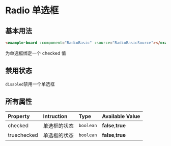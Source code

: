 # Radio 单选框

## 基本用法

```html
<example-board :component="RadioBasic" :source="RadioBasicSource"></example-board>
```

为单选框绑定一个 checked 值
<example-board :component="RadioBasic" :source="RadioBasicSource"></example-board>

## 禁用状态

`disabled`禁用一个单选框
<example-board :component="RadioDisabled" :source="RadioDisabledSource"></example-board>

## 所有属性

| Property    | Intruction   | Type      | Available Value    |
| :---------- | :----------- | :-------- | :----------------- |
| checked     | 单选框的状态 | `boolean` | **false**,**true** |
| truechecked | 单选框的状态 | `boolean` | **false**,**true** |

<script>

import RadioBasic from 'docs/examples/form/radio/radioBasic';
import RadioBasicSource from 'docs/examples/form/radio/RadioBasic.txt';
import RadioDisabled from 'docs/examples/form/radio/radioDisabled';
import RadioDisabledSource from 'docs/examples/form/radio/RadioDisabled.txt';
export default {
  data() {
    return {
      RadioBasic,
      RadioBasicSource,
      RadioDisabled,
      RadioDisabledSource,
    }
  }
}
</script>
